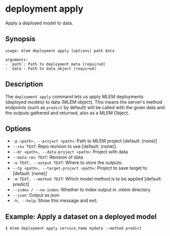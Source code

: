 # deployment apply

Apply a deployed model to data.

## Synopsis

```usage
usage: mlem deployment apply [options] path data

arguments:
- `path`: Path to deployment meta [required]
- `data`: Path to data object [required]
```

## Description

The `deployment apply` command lets us apply MLEM deployments (deployed models)
to data (MLEM object). This means the server's method endpoints (such as
`predict` by default) will be called with the given data and the outputs
gathered and returned, also as a MLEM Object.

## Options

- `-p <path>, --project <path>`: Path to MLEM project [default: (none)]
- `--rev TEXT`: Repo revision to use [default: (none)]
- `--dr <path>, --data-project <path>`: Project with data
- `--data-rev TEXT`: Revision of data
- `-o TEXT, --output TEXT`: Where to store the outputs.
- `--tp <path>, --target-project <path>`: Project to save target to [default:
(none)]
- `-m TEXT, --method TEXT`: Which model method is to be applied [default:
predict]
- `--index / --no-index`: Whether to index output in .mlem directory
- `--json`: Output as json
- `-h, --help`: Show this message and exit.

## Example: Apply a dataset on a deployed model

```cli
$ mlem deployment apply service_name mydata --method predict
```

